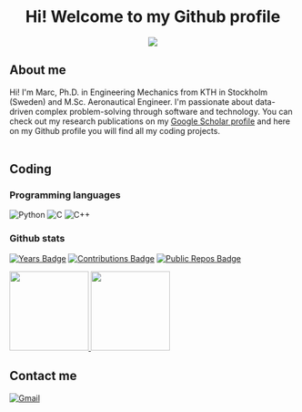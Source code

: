 [comment]: <> (Ideas to expand this README in the future: https://github.com/abhisheknaiidu/awesome-github-profile-readme)

<h1 align="center"> Hi! Welcome to my Github profile </h1>

<p align="center">
    <a href="https://git.io/streak-stats"><img src="https://github-readme-streak-stats.herokuapp.com?user=marrov&theme=dark&date_format=j%20M%5B%20Y%5D"/></a>
</p>

<h2 align="left"> About me </h2>

<p>
  Hi! I'm Marc, Ph.D. in Engineering Mechanics from KTH in Stockholm (Sweden) and M.Sc. Aeronautical Engineer. I'm passionate about data-driven complex problem-solving through software and technology. You can check out my research publications on my <a href="https://scholar.google.com/citations?user=wEZyfUcAAAAJ&hl=es&oi=sra"> Google Scholar profile</a> and here on my Github profile you will find all my coding projects. <br> <br>
</p>

<h2 align="left"> Coding </h2>

<h3 align="left"> Programming languages </h3>

![Python](https://img.shields.io/badge/-Python-000?&logo=Python)
![C](https://img.shields.io/badge/-C-000?&logo=C)
![C++](https://img.shields.io/badge/-C++-000?&logo=c%2b%2b&logoColor=00599C) <br>

<h3 align="left"> Github stats </h3>

[![Years Badge](https://badges.strrl.dev/years/marrov)](https://badges.strrl.dev)
[![Contributions Badge](https://badges.strrl.dev/contributions/yearly/marrov)](https://badges.strrl.dev)
[![Public Repos Badge](https://badges.strrl.dev/repos/marrov)](https://badges.strrl.dev) <br>

<a href="https://github.com/marrov">
  <img height="139px" src="https://github-readme-stats.vercel.app/api?username=marrov&hide_title=true&hide_border=false&show_icons=true&include_all_commits=true&count_private=true&line_height=22&theme=dark" /> <img height="139px" src="https://github-readme-stats.vercel.app/api/top-langs/?username=marrov&hide=cmake,fortran,cuda&hide_title=true&hide_border=false&layout=compact&langs_count=6&theme=dark" />
</a>

<h2 align="left"> Contact me </h2>

<p>
  <a href="mailto:work.7k9ri@slmail.me">
    <img alt="Gmail" src="https://img.shields.io/badge/Gmail-%23BB001B.svg?&style=for-the-badge&logo=Gmail&logoColor=white" />
  </a>
</p>
